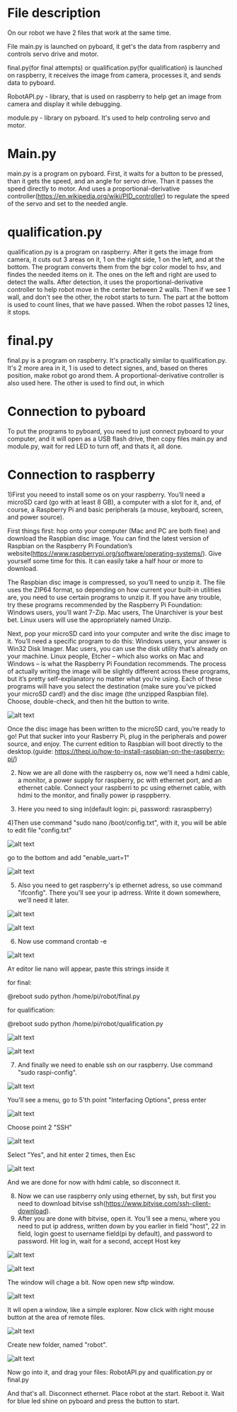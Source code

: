 # File description

On our robot we have 2 files that work at the same time. 

File main.py is launched on pyboard, it get's the data from raspberry and controls servo drive and motor. 

final.py(for final attempts) or qualification.py(for qualification) is launched on raspberry, it receives the image from camera, processes it, and sends data to pyboard.

RobotAPI.py - library, that is used on raspberry to help get an image from camera and display it while debugging.

module.py - library on pyboard. It's used to help controling servo and motor.

# Main.py

main.py is a program on pyboard. First, it waits for a button to be pressed, than it gets the speed, and an angle for servo drive. Than it passes the speed directly to motor. And uses a proportional-derivative controller(https://en.wikipedia.org/wiki/PID_controller) to regulate the speed of the servo and set to the needed angle. 

# qualification.py

qualification.py is a program on raspberry. After it gets the image from camera, it cuts out 3 areas on it, 1 on the right side, 1 on the left, and at the bottom. The program converts them from the bgr color model to hsv, and findes the needed items on it. The ones on the left and right are used to detect the walls. After detection, it uses the proportional-derivative controller to help robot move in the center between 2 walls. Then if we see 1 wall, and don't see the other, the robot starts to turn. The part at the bottom is used to count lines, that we have passed. When the robot passes 12 lines, it stops.

# final.py
final.py is a program on raspberry. It's practically similar to qualification.py. It's 2 more area in it, 1 is used to detect signes, and, based on theres position, make robot go arond them. A proportional-derivative controller is also used here. The other is used to find out, in which

# Connection to pyboard

To put the programs to pyboard, you need to just connect pyboard to your computer, and it will open as a USB flash drive, then copy files main.py and module.py, wait for red LED to turn off, and thats it, all done.

# Connection to raspberry

1)First you neeed to install some os on your raspberry. You’ll need a microSD card (go with at least 8 GB), a computer with a slot for it, and, of course, a Raspberry Pi and basic peripherals (a mouse, keyboard, screen, and power source).

First things first: hop onto your computer (Mac and PC are both fine) and download the Raspbian disc image. You can find the latest version of Raspbian on the Raspberry Pi Foundation’s website(https://www.raspberrypi.org/software/operating-systems/). Give yourself some time for this. It can easily take a half hour or more to download.

The Raspbian disc image is compressed, so you’ll need to unzip it. The file uses the ZIP64 format, so depending on how current your built-in utilities are, you need to use certain programs to unzip it. If you have any trouble, try these programs recommended by the Raspberry Pi Foundation:
Windows users, you’ll want 7-Zip.
Mac users, The Unarchiver is your best bet.
Linux users will use the appropriately named Unzip.

Next, pop your microSD card into your computer and write the disc image to it. You’ll need a specific program to do this:
Windows users, your answer is Win32 Disk Imager.
Mac users, you can use the disk utility that’s already on your machine.
Linux people, Etcher – which also works on Mac and Windows – is what the Raspberry Pi Foundation recommends.
The process of actually writing the image will be slightly different across these programs, but it’s pretty self-explanatory no matter what you’re using. Each of these programs will have you select the destination (make sure you’ve picked your microSD card!) and the disc image (the unzipped Raspbian file). Choose, double-check, and then hit the button to write.

![alt text](https://github.com/Riardon/WRO-LittleRobot/blob/98ea62df5dd35c2d285455a4992937db45a9d991/readme_photos/win32-disk-imager-raspbian.png)

Once the disc image has been written to the microSD card, you’re ready to go! Put that sucker into your Rasberry Pi, plug in the peripherals and power source, and enjoy. The current edition to Raspbian will boot directly to the desktop.(guide: https://thepi.io/how-to-install-raspbian-on-the-raspberry-pi/)

2) Now we are all done with the raspberry os, now we'll need a hdmi cable, a monitor, a power supply for raspberry, pc with ethernet port, and an ethernet cable.
Connect your raspberri to pc using ethernet cable, with hdmi to the monitor, and finally power ip rasppberry.

3) Here you need to sing in(default login: pi, password: rasraspberry)

4)Then use command "sudo nano /boot/config.txt", with it, you will be able to edit file "config.txt"

![alt text](https://github.com/Riardon/WRO-LittleRobot/blob/1e1554d7852441496e2f9f1a4b7d2ac0988bd82f/readme_photos/boot_txt_1.png)

go to the bottom and add "enable_uart=1"

![alt text](https://github.com/Riardon/WRO-LittleRobot/blob/1e1554d7852441496e2f9f1a4b7d2ac0988bd82f/readme_photos/boot_2.png)

5) Also you need to get raspberry's ip ethernet adress, so use command "ifconfig". There you'll see your ip adrress. Write it down somewhere, we'll need it later.

![alt text](https://github.com/Riardon/WRO-LittleRobot/blob/72c6972e81f78c73bc5a16d1ddeb7530171776b4/readme_photos/ifconfig_1.png)

![alt text](https://github.com/Riardon/WRO-LittleRobot/blob/72c6972e81f78c73bc5a16d1ddeb7530171776b4/readme_photos/ifconfig_2.png)

6) Now use command crontab -e

![alt text](https://github.com/Riardon/WRO-LittleRobot/blob/cf567818c8cc6dc724ac27561e6937ea52fa7c6a/readme_photos/crontab.png)

Aт editor lie nano will appear, paste this strings inside it

for final:

@reboot sudo python /home/pi/robot/final.py

for qualification:

@reboot sudo python /home/pi/robot/qualification.py

![alt text](https://github.com/Riardon/WRO-LittleRobot/blob/cb378b4d5c5283145f090b83d9829e6220d2b0e9/readme_photos/crontab_1.png)

![alt text](https://github.com/Riardon/WRO-LittleRobot/blob/12ff5a6c5ec3b69a9ee917aa6782fbf747240f68/readme_photos/crontab_2.png)

7) And finally we need to enable ssh on our raspberry. Use command "sudo raspi-config".

![alt text](https://github.com/Riardon/WRO-LittleRobot/blob/1e1554d7852441496e2f9f1a4b7d2ac0988bd82f/readme_photos/ssh_1.png)

You'll see a menu, go to 5'th point "Interfacing Options", press enter

![alt text](https://github.com/Riardon/WRO-LittleRobot/blob/abfd8e45297dbf68f70f8a7d682ced6558985106/readme_photos/raspi-config-interfacing-options.png)

Choose point 2 "SSH"

![alt text](https://github.com/Riardon/WRO-LittleRobot/blob/abfd8e45297dbf68f70f8a7d682ced6558985106/readme_photos/raspi-config-ssh.png)

Select "Yes", and hit enter 2 times, then Esc

![alt text](https://github.com/Riardon/WRO-LittleRobot/blob/1e1554d7852441496e2f9f1a4b7d2ac0988bd82f/readme_photos/ssh_2.png)

And we are done for now with hdmi cable, so disconnect it.

8) Now we can use raspberry only using ethernet, by ssh, but first you need to download bitvise ssh(https://www.bitvise.com/ssh-client-download).
9) After you are done with bitvise, open it. You'll see a menu, where you need to put ip address, written down by you earlier in field "host", 22 in field, login goest to username field(pi by default), and password to password. Hit log in, wait for a second, accept Host key

![alt text](https://github.com/Riardon/WRO-LittleRobot/blob/1e1554d7852441496e2f9f1a4b7d2ac0988bd82f/readme_photos/bitvise_1.png)

![alt text](https://github.com/Riardon/WRO-LittleRobot/blob/1e1554d7852441496e2f9f1a4b7d2ac0988bd82f/readme_photos/bitvise_2.png)

The window will chage a bit. Now open new sftp window.

![alt text](https://github.com/Riardon/WRO-LittleRobot/blob/1e1554d7852441496e2f9f1a4b7d2ac0988bd82f/readme_photos/bitvise_3.png)

It wll open a window, like a simple explorer. Now click with right mouse button at the area of remote files.

![alt text](https://github.com/Riardon/WRO-LittleRobot/blob/1e1554d7852441496e2f9f1a4b7d2ac0988bd82f/readme_photos/files_1.png)

Create new folder, named "robot".

![alt text](https://github.com/Riardon/WRO-LittleRobot/blob/1e1554d7852441496e2f9f1a4b7d2ac0988bd82f/readme_photos/files_2.png)

Now go into it, and drag your files: RobotAPI.py and qualification.py or final.py

And that's all. Disconnect ethernet. Place robot at the start. Reboot it. Wait for blue led shine on pyboard and press the button to start.
